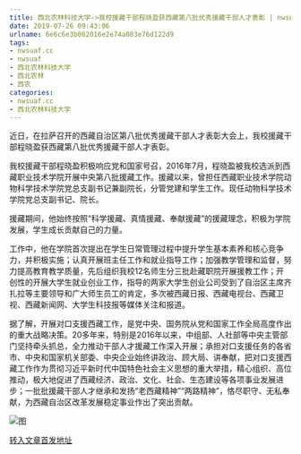 ```yaml
---
title: 西北农林科技大学->我校援藏干部程晓盈获西藏第八批优秀援藏干部人才表彰 | nwsuaf.cc
date: 2019-07-26 09:43:06
urlname: 6e6c6e3b062016e2e74a083e76d122d9
tags: 
- nwsuaf.cc
- nwsuaf
- 西北农林科技大学
- 西北农林
- 西农
categories:
- nwsuaf.cc
- 西北农林科技大学
---
```



近日，在拉萨召开的西藏自治区第八批优秀援藏干部人才表彰大会上，我校援藏干部程晓盈获西藏第八批优秀援藏干部人才表彰。

我校援藏干部程晓盈积极响应党和国家号召，2016年7月，程晓盈被我校选派到西藏职业技术学院开展中央第八批援藏工作。援藏以来，曾担任西藏职业技术学院动物科学技术学院党总支副书记兼副院长，分管党建和学生工作。现任动物科学技术学院党总支副书记、院长。

援藏期间，他始终按照“科学援藏、真情援藏、奉献援藏”的援藏理念，积极为学院发展，学生成长贡献自己的力量。

工作中，他在学院首次提出在学生日常管理过程中提升学生基本素养和核心竞争力，并积极实施；认真开展班主任工作和就业指导工作；加强教学管理和监督，努力提高教育教学质量，先后组织我校12名师生分三批赴藏职院开展援教工作；开创性的开展大学生就业创业工作，指导的两家大学生创业公司受到了自治区主席齐扎拉等主要领导和广大师生员工的肯定，多次被西藏日报、西藏电视台、西藏卫视、西藏新闻网、大学生科技报等媒体关注和报道。

据了解，开展对口支援西藏工作，是党中央、国务院从党和国家工作全局高度作出的重大战略决策。20多年来，特别是2016年以来，中组部、人社部等中央主管部门坚持牵头抓总，全力推动干部人才援藏工作深入开展；承担对口支援任务的各省市、中央和国家机关部委、中央企业始终讲政治、顾大局、讲奉献，把对口支援西藏工作作为贯彻习近平新时代中国特色社会主义思想的重大举措，精心组织、高位推动，极大地促进了西藏经济、政治、文化、社会、生态建设等各项事业发展进步；一批批援藏干部人才继承和发扬“老西藏精神”“两路精神”，恪尽职守、无私奉献，为西藏自治区改革发展稳定事业作出了突出贡献。



![图](https://news.nwsuaf.edu.cn/images/content/2019-07/20190722152715604393.jpg)

[转入文章首发地址](https://news.nwsuaf.edu.cn/xnxw/91112.htm)